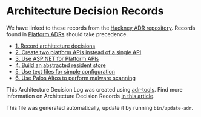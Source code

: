 # Architecture Decision Records

We have linked to these records from the [Hackney ADR repository](https://github.com/LBHackney-IT/lbh-adrs/tree/master/DES). Records found in [Platform ADRs](https://github.com/LBHackney-IT/lbh-adrs/tree/master/Platform) should take precedence.

* [1. Record architecture decisions](0001-record-architecture-decisions.md)
* [2. Create two platform APIs instead of a single API](0002-create-two-platform-apis-instead-of-a-single-api.md)
* [3. Use ASP.NET for Platform APIs](0003-use-asp-net-for-platform-apis.md)
* [4. Build an abstracted resident store](0004-build-an-abstracted-resident-store.md)
* [5. Use text files for simple configuration](0005-use-text-files-for-simple-configuration.md)
* [6. Use Palos Altos to perform malware scanning](0006-use-palos-altos-to-perform-malware-scanning.md)

This Architecture Decision Log was created using [adr-tools](https://github.com/npryce/adr-tools). Find more information on Architecture Decision Records [in this article](https://cognitect.com/blog/2011/11/15/documenting-architecture-decisions).

This file was generated automatically, update it by running `bin/update-adr`.
